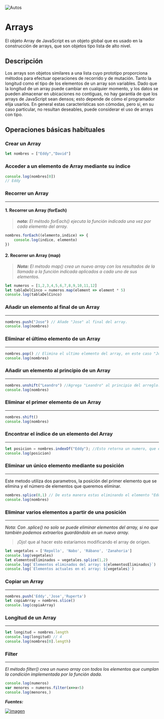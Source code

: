 ![Autos](https://images.pexels.com/photos/1280560/pexels-photo-1280560.jpeg?auto=compress&cs=tinysrgb&dpr=2&h=650&w=940)

# **Arrays**

El objeto Array de JavaScript es un objeto global que es usado en la construcción de arrays, que son objetos tipo lista de alto nivel.

## **Descripción**

Los arrays son objetos similares a una lista cuyo prototipo proporciona métodos para efectuar operaciones de recorrido y de mutación. Tanto la longitud como el tipo de los elementos de un array son variables. Dado que la longitud de un array puede cambiar en cualquier momento, y los datos se pueden almacenar en ubicaciones no contiguas, no hay garantía de que los arrays de JavaScript sean densos; esto depende de cómo el programador elija usarlos. En general estas características son cómodas, pero si, en su caso particular, no resultan deseables, puede considerar el uso de arrays con tipo.

## **Operaciones básicas habituales**

### **Crear un Array**

```javascript
let nombres = ["Eddy","David"]
```

### **Acceder a un elemento de Array mediante su índice**

```javascript
console.log(nombres[0])
// Eddy
```

### **Recorrer un Array**
---
#### **1. Recorrer un Array (forEach)**
> *__nota:__ El método forEach() ejecuta la función indicada una vez por cada elemento del array.*

```javascript
nombres.forEach((elemento,indice) => {
    console.log(indice, elemento)
})
```

#### **2. Recorrer un Array (map)**
>*__Nota:__ El método map() crea un nuevo array con los resultados de la llamada a la función indicada aplicados a cada uno de sus elementos.*

```javascript
let numeros = [1,2,3,4,5,6,7,8,9,10,11,12]
let tablaDelCinco = numeros.map(element => element * 5)
console.log(tablaDelCinco)
```

### **Añadir un elemento al final de un Array**
---
```javascript
nombres.push("Jose") // Añade "Jose" al final del array.
console.log(nombres)
```

### **Eliminar el último elemento de un Array**
---
```javascript
nombres.pop() // Elimina el ultimo elemento del array, en este caso "Jose"
console.log(nombres)
```

### **Añadir un elemento al principio de un Array**
---
```javascript
nombres.unshift("Leandro") //Agrega "Leandro" al principio del arreglo.
console.log(nombres)
```

### **Eliminar el primer elemento de un Array**
---
```javascript
nombres.shift()
console.log(nombres)
```

### **Encontrar el índice de un elemento del Array**
---

```javascript
let posicion = nombres.indexOf("Eddy"); //Esto retorna un numero, que es la posicion del elemento en el array.
console.log(posicion)
```

### **Eliminar un único elemento mediante su posición**
---
Este metodo utiliza dos parametros, la posición del primer elemento que se elimina y el número de elementos que queremos eliminar.

```javascript
nombres.splice(0,1) // De esta manera estas eliminando el elemento "Eddy" del array 'nombres'.
console.log(nombres)
```
### **Eliminar varios elementos a partir de una posición** 
---

 *Nota: Con .splice() no solo se puede eliminar elementos del array, si no que también podemos extraerlos guardándolo en un nuevo array.* 

 >¡Ojo! que al hacer esto estaríamos modificando el array de origen.

```javascript
let vegetales = ['Repollo', 'Nabo', 'Rábano', 'Zanahoria']
console.log(vegetales)
let elementosEliminados = vegetales.splice(1,2)
console.log(`Elementos eliminados del array: ${elementosEliminados}`)
console.log(`Elementos actuales en el array: ${vegetales}`)
```
### **Copiar un Array**
---
```javascript
nombres.push('Eddy','Jose','Ruperta')
let copiaArray = nombres.slice()
console.log(copiaArray)
```
### **Longitud de un Array**
---
```javascript
let longitud = nombres.length
console.log(longitud) // 4
console.log(nombres[0].length)
```

### **Filter**
---
*El método filter() crea un nuevo array con todos los elementos que cumplan la condición implementada por la función dada.*
```javascript
console.log(numeros)
var menores = numeros.filter(x=>x<5)
console.log(menores,)
```

***Fuentes:***

[![imagen](https://static001.infoq.cn/resource/image/25/fe/2509a9d41e00061cfc6fdb781632dcfe.png)](https://developer.mozilla.org/es/docs/Web/JavaScript/Reference/Global_Objects/Array)